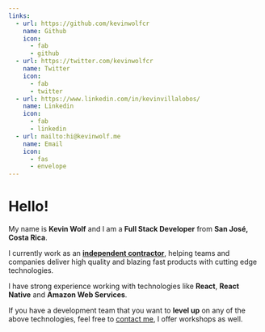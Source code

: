 ```yaml
---
links:
  - url: https://github.com/kevinwolfcr
    name: Github
    icon:
      - fab
      - github
  - url: https://twitter.com/kevinwolfcr
    name: Twitter
    icon:
      - fab
      - twitter
  - url: https://www.linkedin.com/in/kevinvillalobos/
    name: Linkedin
    icon:
      - fab
      - linkedin
  - url: mailto:hi@kevinwolf.me
    name: Email
    icon:
      - fas
      - envelope
---
```


# Hello!

My name is **Kevin Wolf** and I am a **Full Stack Developer** from **San José, Costa Rica**.

I currently work as an [**independent contractor**](https://www.linkedin.com/in/kevinvillalobos/), helping teams and companies deliver high quality and blazing fast products with cutting edge technologies.

I have strong experience working with technologies like **React**, **React Native** and **Amazon Web Services**.

If you have a development team that you want to **level up** on any of the above technologies, feel free to [contact me](mailto:hi@kevinwolf.me), I offer workshops as well.
